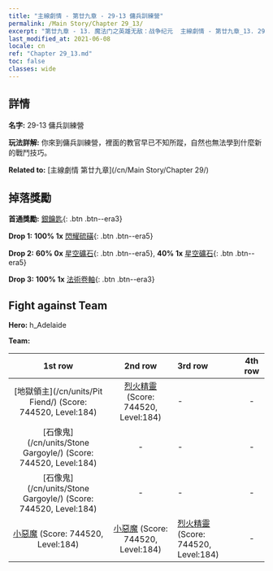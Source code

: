 ```yaml
---
title: "主線劇情 - 第廿九章 - 29-13 傭兵訓練營"
permalink: /Main Story/Chapter 29_13/
excerpt: "第廿九章 - 13. 魔法门之英雄无敌：战争纪元  主線劇情 - 第廿九章_13. 29-13 傭兵訓練營"
last_modified_at: 2021-06-08
locale: cn
ref: "Chapter 29_13.md"
toc: false
classes: wide
---
```


## 詳情

 **名字:** 29-13 傭兵訓練營

 **玩法詳解:** 你來到傭兵訓練營，裡面的教官早已不知所蹤，自然也無法學到什麼新的戰鬥技巧。

 **Related to:** [主線劇情 第廿九章](/cn/Main Story/Chapter 29/)

## 掉落獎勵

 **首通獎勵:** [銀鑰匙](/cn/Items/con_693/){: .btn .btn--era3}

 **Drop 1:** **100% 1x** [閃耀硫磺](/cn/Items/mat_99/){: .btn .btn--era5}

 **Drop 2:** **60% 0x** [星空礦石](/cn/Items/mat_89/){: .btn .btn--era5}, **40% 1x** [星空礦石](/cn/Items/mat_89/){: .btn .btn--era5}

 **Drop 3:** **100% 1x** [法術卷軸](/cn/Items/con_694/){: .btn .btn--era3}


## Fight against Team
 **Hero:** h_Adelaide

 **Team:**


  | 1st row | 2nd row | 3rd row | 4th row |
  |:----:|:----:|:----|:----:|
  | [地獄領主](/cn/units/Pit Fiend/) (Score: 744520, Level:184)  | [烈火精靈](/cn/units/Efreeti/) (Score: 744520, Level:184)  | - | - |
  | [石像鬼](/cn/units/Stone Gargoyle/) (Score: 744520, Level:184)  | - | - | - |
  | [石像鬼](/cn/units/Stone Gargoyle/) (Score: 744520, Level:184)  | - | - | - |
  | [小惡魔](/cn/units/Imp/) (Score: 744520, Level:184)  | [小惡魔](/cn/units/Imp/) (Score: 744520, Level:184)  | [烈火精靈](/cn/units/Efreeti/) (Score: 744520, Level:184)  | - |


